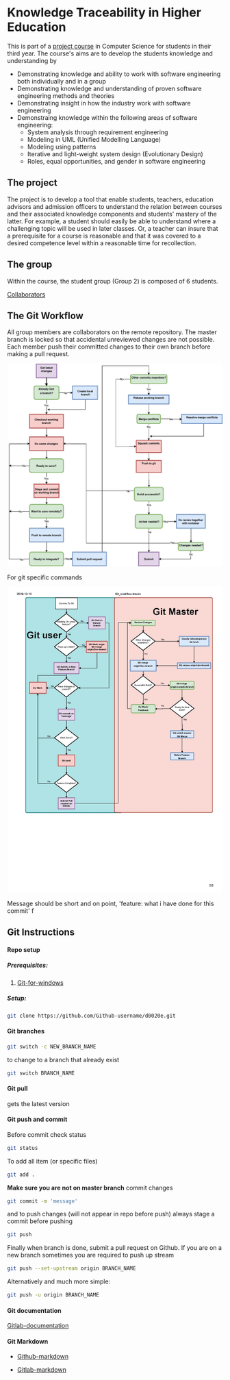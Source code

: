 # Knowledge Traceability in Higher Education

This is part of a [project course](https://www.ltu.se/edu/course/D00/D0020E/D0020E-Projekt-i-datateknik-1.112677?kursView=kursplan&l=en) in Computer Science for students in their third year.
The course's aims are to develop the students knowledge and understanding by
- Demonstrating knowledge and ability to work with software engineering both individually and in a group 
- Demonstrating knowledge and understanding of proven software engineering methods and theories
- Demonstrating insight in how the industry work with software engineering 
- Demonstraing knowledge within the following areas of software engineering: 
	- System analysis through requirement engineering
	- Modeling in UML (Unified Modelling Language)
	- Modeling using patterns
	- Iterative and light-weight system design (Evolutionary Design)
	- Roles, equal opportunities, and gender in software engineering 

## The project
The project is to develop a tool that enable students, teachers, education advisors and admission officers to understand the relation between courses and their associated knowledge components and students' mastery of the latter.
For example, a student should easily be able to understand where a challenging topic will be used in later classes.
Or, a teacher can insure that a prerequisite for a course is reasonable and that it was covered to a desired competence level within a reasonable time for recollection.

## The group
Within the course, the student group (Group 2) is composed of 6 students.

[Collaborators](../master/people/)

## The Git Workflow
All group members are collaborators on the remote repository.
The master branch is locked so that accidental unreviewed changes are not possible.
Each member push their committed changes to their own branch before making a pull request.


![workflow](Resources/Git_workflow-page-001.jpg)

For git specific commands

![workflow](Resources/Git_workflow.drawio2-page-002.jpg)

Message should be short and on point, 'feature: what i have done for this commit'
 f
## Git Instructions
#### Repo setup
##### Prerequisites:

1. [Git-for-windows](https://git-scm.com/ "Git Homepage")

##### Setup:

```bash
git clone https://github.com/Github-username/d0020e.git
```

#### Git branches


```bash
git switch -c NEW_BRANCH_NAME
```
to change to a branch that already exist 

```bash
git switch BRANCH_NAME
```
#### Git pull
gets the latest version


#### Git push and commit
Before commit check status
```bash
git status
```
To add all item (or specific files) 
```bash
git add .
```
**Make sure you are not on master branch**
commit changes
```bash
git commit -m 'message'
```
and to push changes (will not appear in repo before push) always stage a commit before pushing
```bash
git push
```
Finally when branch is done, submit a pull request on Github.
If you are on a new branch sometimes you are required to push up stream

```bash
git push --set-upstream origin BRANCH_NAME
```
Alternatively and much more simple:

```bash
git push -u origin BRANCH_NAME
```
#### Git documentation

[Gitlab-documentation](https://docs.gitlab.com/)

#### Git Markdown

* [Github-markdown](https://guides.github.com/features/mastering-markdown/)

* [Gitlab-markdown](https://docs.gitlab.com/ee/user/markdown.html)
